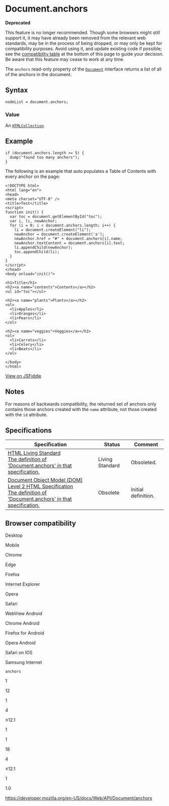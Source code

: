 # Document.anchors

**Deprecated**

This feature is no longer recommended. Though some browsers might still support it, it may have already been removed from the relevant web standards, may be in the process of being dropped, or may only be kept for compatibility purposes. Avoid using it, and update existing code if possible; see the [compatibility table](#browser_compatibility) at the bottom of this page to guide your decision. Be aware that this feature may cease to work at any time.

The `anchors` read-only property of the [`Document`](../document) interface returns a list of all of the anchors in the document.

## Syntax

    nodeList = document.anchors;

### Value

An [`HTMLCollection`](../htmlcollection).

## Example

    if (document.anchors.length >= 5) {
      dump("found too many anchors");
    }

The following is an example that auto populates a Table of Contents with every anchor on the page:

    <!DOCTYPE html>
    <html lang="en">
    <head>
    <meta charset="UTF-8" />
    <title>Test</title>
    <script>
    function init() {
      var toc = document.getElementById("toc");
      var i, li, newAnchor;
      for (i = 0; i < document.anchors.length; i++) {
        li = document.createElement("li");
        newAnchor = document.createElement('a');
        newAnchor.href = "#" + document.anchors[i].name;
        newAnchor.textContent = document.anchors[i].text;
        li.appendChild(newAnchor);
        toc.appendChild(li);
      }
    }
    </script>
    </head>
    <body onload="init()">

    <h1>Title</h1>
    <h2><a name="contents">Contents</a></h2>
    <ul id="toc"></ul>

    <h2><a name="plants">Plants</a></h2>
    <ol>
      <li>Apples</li>
      <li>Oranges</li>
      <li>Pears</li>
    </ol>

    <h2><a name="veggies">Veggies</a></h2>
    <ol>
      <li>Carrots</li>
      <li>Celery</li>
      <li>Beats</li>
    </ol>

    </body>
    </html>

[View on JSFiddle](https://jsfiddle.net/S4yNp)

## Notes

For reasons of backwards compatibility, the returned set of anchors only contains those anchors created with the `name` attribute, not those created with the `id` attribute.

## Specifications

<table><thead><tr class="header"><th>Specification</th><th>Status</th><th>Comment</th></tr></thead><tbody><tr class="odd"><td><a href="https://html.spec.whatwg.org/multipage/#dom-document-anchors">HTML Living Standard<br />
<span class="small">The definition of 'Document.anchors' in that specification.</span></a></td><td><span class="spec-living">Living Standard</span></td><td>Obsoleted.</td></tr><tr class="even"><td><a href="https://www.w3.org/TR/DOM-Level-2-HTML/html.html#ID-7577272">Document Object Model (DOM) Level 2 HTML Specification<br />
<span class="small">The definition of 'Document.anchors' in that specification.</span></a></td><td><span class="spec-obsolete">Obsolete</span></td><td>Initial definition.</td></tr></tbody></table>

## Browser compatibility

Desktop

Mobile

Chrome

Edge

Firefox

Internet Explorer

Opera

Safari

WebView Android

Chrome Android

Firefox for Android

Opera Android

Safari on IOS

Samsung Internet

`anchors`

1

12

1

4

≤12.1

1

1

18

4

≤12.1

1

1.0

<a href="https://developer.mozilla.org/en-US/docs/Web/API/Document/anchors" class="_attribution-link">https://developer.mozilla.org/en-US/docs/Web/API/Document/anchors</a>
